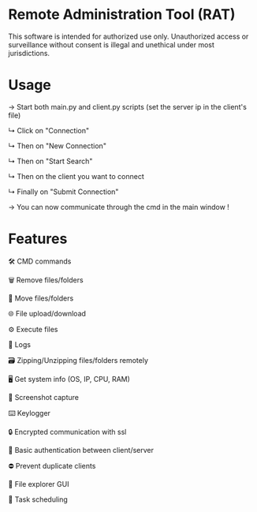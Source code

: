 # Remote Administration Tool (RAT)

This software is intended for authorized use only. Unauthorized access or surveillance without consent is illegal and unethical under most jurisdictions.

# Usage

→ Start both main.py and client.py scripts (set the server ip in the client's file)

↳ Click on "Connection"

↳ Then on "New Connection"

↳ Then on "Start Search"

↳ Then on the client you want to connect

↳ Finally on "Submit Connection"

→ You can now communicate through the cmd in the main window !

# Features

🛠️ CMD commands

🗑️ Remove files/folders

📂 Move files/folders

🌐 File upload/download

⚙️ Execute files

🧾 Logs

🗃️ Zipping/Unzipping files/folders remotely

🖥️ Get system info (OS, IP, CPU, RAM)

📸 Screenshot capture

⌨️ Keylogger

🔒 Encrypted communication with ssl

🧬 Basic authentication between client/server

⛔ Prevent duplicate clients

📁 File explorer GUI

📅 Task scheduling
